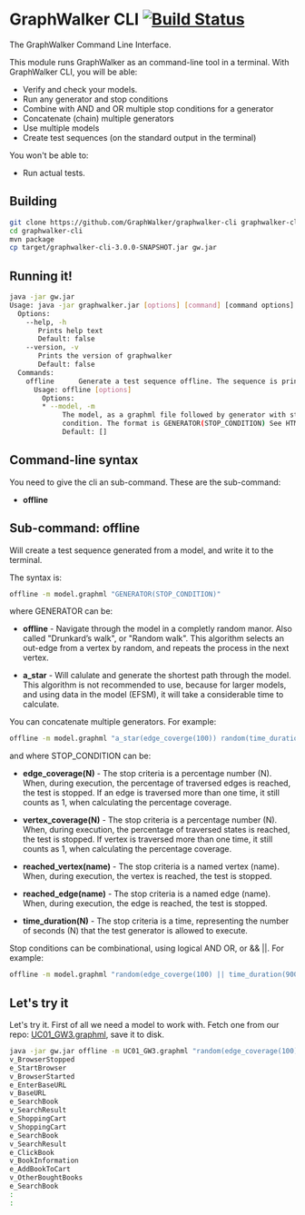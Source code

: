 GraphWalker CLI [![Build Status](https://travis-ci.org/GraphWalker/graphwalker-cli.svg?branch=master)](https://travis-ci.org/GraphWalker/graphwalker-cli)
======
The GraphWalker Command Line Interface.

This module runs GraphWalker as an command-line tool in a terminal. With GraphWalker CLI, you will be able:
  - Verify and check your models.
  - Run any generator and stop conditions
  - Combine with AND and OR multiple stop conditions for a generator
  - Concatenate (chain) multiple generators
  - Use multiple models
  - Create test sequences (on the standard output in the terminal)

You won't be able to:
  - Run actual tests.

Building
--------------

```sh
git clone https://github.com/GraphWalker/graphwalker-cli graphwalker-cli
cd graphwalker-cli
mvn package
cp target/graphwalker-cli-3.0.0-SNAPSHOT.jar gw.jar
```

Running it!
--------------

```sh
java -jar gw.jar 
Usage: java -jar graphwalker.jar [options] [command] [command options]
  Options:
    --help, -h
       Prints help text
       Default: false
    --version, -v
       Prints the version of graphwalker
       Default: false
  Commands:
    offline      Generate a test sequence offline. The sequence is printed to the standard output
      Usage: offline [options]
        Options:
        * --model, -m
             The model, as a graphml file followed by generator with stop
             condition. The format is GENERATOR(STOP_CONDITION) See HTML DOC
             Default: []

```

Command-line syntax
---------------------
You need to give the cli an sub-command. These are the sub-command:
  - **offline**


Sub-command: offline
---------------------
Will create a test sequence generated from a model, and write it to the terminal.

The syntax is:
```sh
offline -m model.graphml "GENERATOR(STOP_CONDITION)"
```
where GENERATOR can be:
  - **offline** - Navigate through the model in a completly random manor. Also called "Drunkard’s walk", or "Random walk". This algorithm selects an out-edge from a vertex by random, and repeats the process in the next vertex.

  - **a_star** - Will calulate and generate the shortest path through the model. This algorithm is not recommended to use, because for larger models, and using data in the model (EFSM), it will take a considerable time to calculate.

You can concatenate multiple generators. For example:
```sh
offline -m model.graphml "a_star(edge_coverge(100)) random(time_duration(900))"
```

and where STOP_CONDITION can be:
  - **edge_coverage(N)** - The stop criteria is a percentage number (N). When, during execution, the percentage of traversed edges is reached, the test is stopped. If an edge is traversed more than one time, it still counts as 1, when calculating the percentage coverage.

  - **vertex_coverage(N)** - The stop criteria is a percentage number (N). When, during execution, the percentage of traversed states is reached, the test is stopped. If vertex is traversed more than one time, it still counts as 1, when calculating the percentage coverage.

  - **reached_vertex(name)** - The stop criteria is a named vertex (name). When, during execution, the vertex is reached, the test is stopped.

  - **reached_edge(name)** - The stop criteria is a named edge (name). When, during execution, the edge is reached, the test is stopped.

  - **time_duration(N)** - The stop criteria is a time, representing the number of seconds (N) that the test generator is allowed to execute.

Stop conditions can be combinational, using logical AND OR, or && ||. For example:
```sh
offline -m model.graphml "random(edge_coverge(100) || time_duration(900))"
```
Let's try it
---------------------
Let's try it. First of all we need a model to work with. Fetch one from our repo: [UC01_GW3.graphml], save it to disk.
```sh
java -jar gw.jar offline -m UC01_GW3.graphml "random(edge_coverage(100))"
v_BrowserStopped
e_StartBrowser
v_BrowserStarted
e_EnterBaseURL
v_BaseURL
e_SearchBook
v_SearchResult
e_ShoppingCart
v_ShoppingCart
e_SearchBook
v_SearchResult
e_ClickBook
v_BookInformation
e_AddBookToCart
v_OtherBoughtBooks
e_SearchBook
:
:
```


[UC01_GW3.graphml]:https://raw.githubusercontent.com/GraphWalker/graphwalker-cli/master/src/test/resources/graphml/UC01_GW3.graphml
